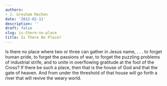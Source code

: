 ```yaml
---
authors:
- J. Gresham Machen
date: '2012-02-11'
description: ''
draft: false
slug: is-there-no-place
title: Is There No Place?
---
```

Is there no place where two or three can gather in Jesus name, . . . to forget human pride, to forget the passions of war, to forget the puzzling problems of industrial strife, and to unite in overflowing gratitude at the foot of the Cross? If there be such a place, then that is the house of God and that the gate of heaven. And from under the threshold of that house will go forth a river that will revive the weary world.



